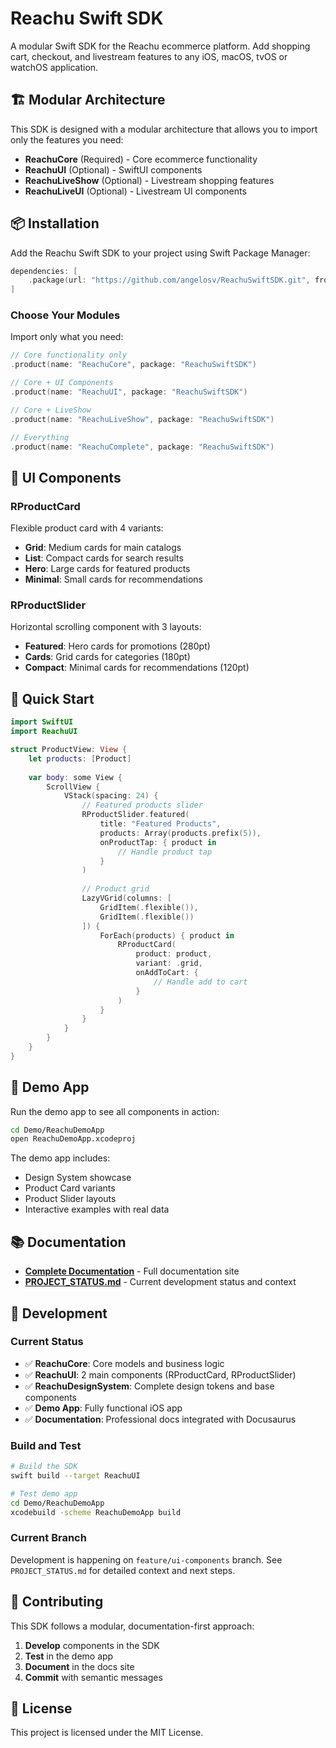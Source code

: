 # Reachu Swift SDK

A modular Swift SDK for the Reachu ecommerce platform. Add shopping cart, checkout, and livestream features to any iOS, macOS, tvOS or watchOS application.

## 🏗️ Modular Architecture

This SDK is designed with a modular architecture that allows you to import only the features you need:

- **ReachuCore** (Required) - Core ecommerce functionality
- **ReachuUI** (Optional) - SwiftUI components
- **ReachuLiveShow** (Optional) - Livestream shopping features
- **ReachuLiveUI** (Optional) - Livestream UI components

## 📦 Installation

Add the Reachu Swift SDK to your project using Swift Package Manager:

```swift
dependencies: [
    .package(url: "https://github.com/angelosv/ReachuSwiftSDK.git", from: "1.0.0")
]
```

### Choose Your Modules

Import only what you need:

```swift
// Core functionality only
.product(name: "ReachuCore", package: "ReachuSwiftSDK")

// Core + UI Components
.product(name: "ReachuUI", package: "ReachuSwiftSDK")

// Core + LiveShow
.product(name: "ReachuLiveShow", package: "ReachuSwiftSDK")

// Everything
.product(name: "ReachuComplete", package: "ReachuSwiftSDK")
```

## 🎨 UI Components

### RProductCard
Flexible product card with 4 variants:
- **Grid**: Medium cards for main catalogs
- **List**: Compact cards for search results  
- **Hero**: Large cards for featured products
- **Minimal**: Small cards for recommendations

### RProductSlider
Horizontal scrolling component with 3 layouts:
- **Featured**: Hero cards for promotions (280pt)
- **Cards**: Grid cards for categories (180pt)
- **Compact**: Minimal cards for recommendations (120pt)

## 🚀 Quick Start

```swift
import SwiftUI
import ReachuUI

struct ProductView: View {
    let products: [Product]
    
    var body: some View {
        ScrollView {
            VStack(spacing: 24) {
                // Featured products slider
                RProductSlider.featured(
                    title: "Featured Products",
                    products: Array(products.prefix(5)),
                    onProductTap: { product in
                        // Handle product tap
                    }
                )
                
                // Product grid
                LazyVGrid(columns: [
                    GridItem(.flexible()),
                    GridItem(.flexible())
                ]) {
                    ForEach(products) { product in
                        RProductCard(
                            product: product,
                            variant: .grid,
                            onAddToCart: { 
                                // Handle add to cart
                            }
                        )
                    }
                }
            }
        }
    }
}
```

## 📱 Demo App

Run the demo app to see all components in action:

```bash
cd Demo/ReachuDemoApp
open ReachuDemoApp.xcodeproj
```

The demo app includes:
- Design System showcase
- Product Card variants
- Product Slider layouts
- Interactive examples with real data

## 📚 Documentation

- **[Complete Documentation](https://docs.reachu.io/swift-sdk)** - Full documentation site
- **[PROJECT_STATUS.md](./PROJECT_STATUS.md)** - Current development status and context

## 🔧 Development

### Current Status
- ✅ **ReachuCore**: Core models and business logic
- ✅ **ReachuUI**: 2 main components (RProductCard, RProductSlider)
- ✅ **ReachuDesignSystem**: Complete design tokens and base components
- ✅ **Demo App**: Fully functional iOS app
- ✅ **Documentation**: Professional docs integrated with Docusaurus

### Build and Test

```bash
# Build the SDK
swift build --target ReachuUI

# Test demo app
cd Demo/ReachuDemoApp
xcodebuild -scheme ReachuDemoApp build
```

### Current Branch

Development is happening on `feature/ui-components` branch. See `PROJECT_STATUS.md` for detailed context and next steps.

## 🤝 Contributing

This SDK follows a modular, documentation-first approach:

1. **Develop** components in the SDK
2. **Test** in the demo app  
3. **Document** in the docs site
4. **Commit** with semantic messages

## 📄 License

This project is licensed under the MIT License.